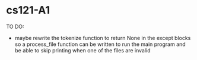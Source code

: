 # cs121-A1
TO DO:
- maybe rewrite the tokenize function to return None in the except blocks so a process_file function can be written to run the main program and be able to skip printing when one of the files are invalid